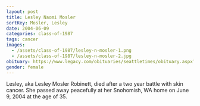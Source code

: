```yaml
---
layout: post
title: Lesley Naomi Mosler
sortKey: Mosler, Lesley
date: 2004-06-09
categories: class-of-1987
tags: cancer
images:
  - /assets/class-of-1987/lesley-n-mosler-1.png
  - /assets/class-of-1987/lesley-n-mosler-2.jpg
obituary: https://www.legacy.com/obituaries/seattletimes/obituary.aspx?n=Lesley-Robinett&pid=2316031
gender: female
---
```

Lesley, aka Lesley Mosler Robinett, died after a two year battle with skin cancer. She passed away peacefully at her Snohomish, WA home on June 9, 2004 at the age of 35.

